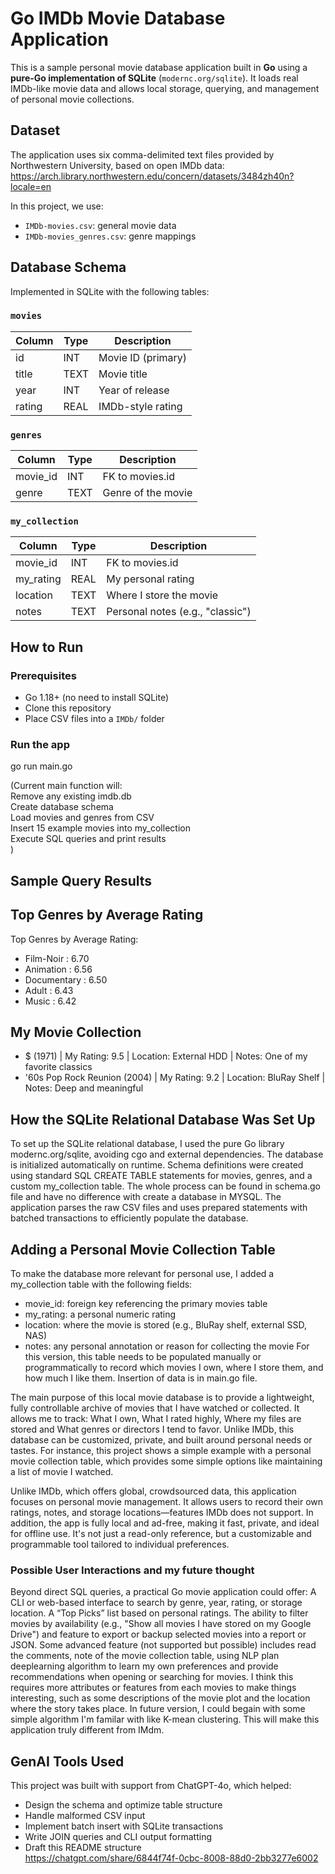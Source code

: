 # Go IMDb Movie Database Application

This is a sample personal movie database application built in **Go** using a **pure-Go implementation of SQLite** (`modernc.org/sqlite`). It loads real IMDb-like movie data and allows local storage, querying, and management of personal movie collections.

## Dataset

The application uses six comma-delimited text files provided by Northwestern University, based on open IMDb data:
https://arch.library.northwestern.edu/concern/datasets/3484zh40n?locale=en

In this project, we use:
- `IMDb-movies.csv`: general movie data
- `IMDb-movies_genres.csv`: genre mappings

## Database Schema

Implemented in SQLite with the following tables:

### `movies`
| Column  | Type   | Description          |
|---------|--------|----------------------|
| id      | INT    | Movie ID (primary)   |
| title   | TEXT   | Movie title          |
| year    | INT    | Year of release      |
| rating  | REAL   | IMDb-style rating    |

### `genres`
| Column     | Type   | Description                    |
|------------|--------|--------------------------------|
| movie_id   | INT    | FK to movies.id                |
| genre      | TEXT   | Genre of the movie             |

### `my_collection`
| Column     | Type   | Description                    |
|------------|--------|--------------------------------|
| movie_id   | INT    | FK to movies.id                |
| my_rating  | REAL   | My personal rating             |
| location   | TEXT   | Where I store the movie        |
| notes      | TEXT   | Personal notes (e.g., "classic")|

## How to Run

### Prerequisites
- Go 1.18+ (no need to install SQLite)
- Clone this repository
- Place CSV files into a `IMDb/` folder

### Run the app  
go run main.go

(Current main function will:  
Remove any existing imdb.db  
Create database schema  
Load movies and genres from CSV  
Insert 15 example movies into my_collection  
Execute SQL queries and print results  
)  

## Sample Query Results
## Top Genres by Average Rating
Top Genres by Average Rating:  
 - Film-Noir       : 6.70  
 - Animation       : 6.56  
 - Documentary     : 6.50  
 - Adult           : 6.43  
 - Music           : 6.42  

## My Movie Collection
 - $ (1971) | My Rating: 9.5 | Location: External HDD | Notes: One of my favorite classics  
 - '60s Pop Rock Reunion (2004) | My Rating: 9.2 | Location: BluRay Shelf | Notes: Deep and meaningful  

## How the SQLite Relational Database Was Set Up
To set up the SQLite relational database, I used the pure Go library modernc.org/sqlite, avoiding cgo and external dependencies. The database is initialized automatically on runtime. Schema definitions were created using standard SQL CREATE TABLE statements for movies, genres, and a custom my_collection table. The whole process can be found in schema.go file and have no difference with create a database in MYSQL. The application parses the raw CSV files and uses prepared statements with batched transactions to efficiently populate the database. 

## Adding a Personal Movie Collection Table
To make the database more relevant for personal use, I added a my_collection table with the following fields:
- movie_id: foreign key referencing the primary movies table
- my_rating: a personal numeric rating
- location: where the movie is stored (e.g., BluRay shelf, external SSD, NAS)
- notes: any personal annotation or reason for collecting the movie
For this version, this table needs to be populated manually or programmatically to record which movies I own, where I store them, and how much I like them. Insertion of data is in main.go file.  

The main purpose of this local movie database is to provide a lightweight, fully controllable archive of movies that I have watched or collected. It allows me to track:
What I own, What I rated highly, Where my files are stored and What genres or directors I tend to favor. Unlike IMDb, this database can be customized, private, and built around personal needs or tastes. For instance, this project shows a simple example with a personal movie collection table, which provides some simple options like maintaining a list of movie I watched.  
  
Unlike IMDb, which offers global, crowdsourced data, this application focuses on personal movie management. It allows users to record their own ratings, notes, and storage locations—features IMDb does not support. In addition, the app is fully local and ad-free, making it fast, private, and ideal for offline use. It's not just a read-only reference, but a customizable and programmable tool tailored to individual preferences.

### Possible User Interactions and my future thought
Beyond direct SQL queries, a practical Go movie application could offer: A CLI or web-based interface to search by genre, year, rating, or storage location. A “Top Picks” list based on personal ratings. The ability to filter movies by availability (e.g., "Show all movies I have stored on my Google Drive") and feature to export or backup selected movies into a report or JSON. Some advanced feature (not supported but possible) includes read the comments, note of the movie collection table, using NLP plan deeplearning algorithm to learn my own preferences and provide recommendations when opening or searching for movies. I think this requires more attributes or features from each movies to make things interesting, such as some descriptions of the movie plot and the location where the story takes place. In future version, I could begain with some simple algorithm I'm familar with like K-mean clustering. This will make this application truly different from IMdm.  


## GenAI Tools Used
This project was built with support from ChatGPT-4o, which helped:
- Design the schema and optimize table structure
- Handle malformed CSV input
- Implement batch insert with SQLite transactions
- Write JOIN queries and CLI output formatting
- Draft this README structure  
https://chatgpt.com/share/6844f74f-0cbc-8008-88d0-2bb3277e6002
